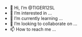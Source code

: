 - 👋 Hi, I’m @TIGER12SL
- 👀 I’m interested in ...
- 🌱 I’m currently learning ...
- 💞️ I’m looking to collaborate on ...
- 📫 How to reach me ...

<!---
TIGER12SL/TIGER12SL is a ✨ special ✨ repository because its `README.md` (this file) appears on your GitHub profile.
You can click the Preview link to take a look at your changes.
--->

